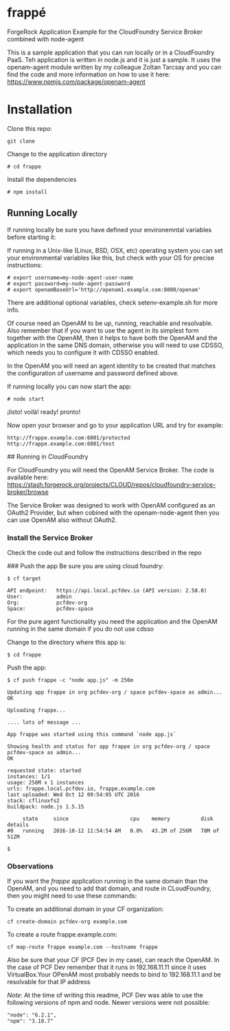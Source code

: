 frappé
============
ForgeRock Application Example for the CloudFoundry Service Broker combined with node-agent

This is a sample application that you can run locally or in a CloudFoundry PaaS. Teh application is written in node.js and it is just a sample. It uses the openam-agent module written by my colleague Zoltan Tarcsay and you can find the code and more information on how to use it here: https://www.npmjs.com/package/openam-agent  


# Installation
Clone this repo:

```git clone```

Change to the application directory

```# cd frappe```

Install the dependencies

```# npm install```

## Running Locally
If running locally be sure you have defined your environemntal variables before starting it:

If running in a Unix-like (Linux, BSD, OSX, etc) operating system you can set your environmental variables like this, but check with your OS for precise instructions:

```
# export username=my-node-agent-user-name
# export password=my-node-agent-password
# export openamBaseUrl='http://openam1.example.com:8080/openam'
```
There are additional optional variables, check setenv-example.sh for more info.

Of course need an OpenAM to be up, running, reachable and resolvable. Also remember that if you want to use the agent in its simplest form together with the OpenAM, then it helps to have both the OpenAM and the application in the same DNS domain, otherwise you will need to use CDSSO, which needs you to configure it with CDSSO enabled.

In the OpenAM you will need an agent identity to be created that matches the configuration of username and password defined above.

If running locally you can now start the app:

```# node start```

¡listo! voilà! ready! pronto!   

Now open your browser and go to your application URL and try for example:
```
http://frappe.example.com:6001/protected
http://frappe.example.com:6001/test
```

## Running in CloudFoundry

For CloudFoundry you will need the OpenAM Service Broker. The code is available here: https://stash.forgerock.org/projects/CLOUD/repos/cloudfoundry-service-broker/browse

The Service Broker was designed to work with OpenAM configured as an OAuth2 Provider, but when cobined with the openam-node-agent then you can use OpenAM also without OAuth2.

### Install the Service Broker
Check the code out and follow the instructions described in the repo

### Push the app
Be sure you are using cloud foundry:
```
$ cf target

API endpoint:   https://api.local.pcfdev.io (API version: 2.58.0)
User:           admin
Org:            pcfdev-org
Space:          pcfdev-space
```

For the pure agent functionality you need the application and the OpenAM running in the same domain if you do not use cdsso

Change to the directory where this app is:
```
$ cd frappe
```

Push the app:
```
$ cf push frappe -c "node app.js" -m 256m

Updating app frappe in org pcfdev-org / space pcfdev-space as admin...
OK

Uploading frappe...

.... lots of message ...

App frappe was started using this command `node app.js`

Showing health and status for app frappe in org pcfdev-org / space pcfdev-space as admin...
OK

requested state: started
instances: 1/1
usage: 256M x 1 instances
urls: frappe.local.pcfdev.io, frappe.example.com
last uploaded: Wed Oct 12 09:54:05 UTC 2016
stack: cflinuxfs2
buildpack: node.js 1.5.15

     state     since                    cpu    memory          disk          details
#0   running   2016-10-12 11:54:54 AM   0.0%   43.2M of 256M   78M of 512M

$
```
### Observations
If you want the *frappe* application running in the same domain than the OpenAM, and you need to add that domain, and route in CLoudFoundry, then you might need to use these commands:

To create an additional domain in your CF organization:
```
cf create-domain pcfdev-org example.com
```

To create a route frappe.example.com:
```
cf map-route frappe example.com --hostname frappe
```

Also be sure that your CF (PCF Dev in my case), can reach the OpenAM. In the case of PCF Dev remember that it runs in 192.168.11.11 since it uses VirtualBox.Your OPenAM most probably needs to bind to 192.168.11.1 and be resolvable for that IP address

*Note*: At the time of writing this readme, PCF Dev was able to use the following versions of npm and node. Newer versions were not possible:
```
"node": "6.2.1",
"npm": "3.10.7"
```
